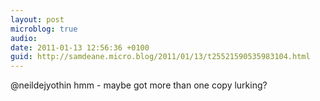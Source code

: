 ```yaml
---
layout: post
microblog: true
audio: 
date: 2011-01-13 12:56:36 +0100
guid: http://samdeane.micro.blog/2011/01/13/t25521590535983104.html
---
```

@neildejyothin hmm - maybe got more than one copy lurking?
